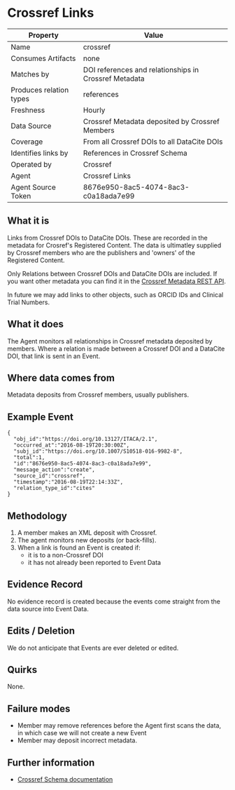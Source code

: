 # Crossref Links

| Property                  | Value          |
|---------------------------|----------------|
| Name                      | crossref |
| Consumes Artifacts        | none |
| Matches by                | DOI references and relationships in Crossref Metadata |
| Produces relation types   | references |
| Freshness                 | Hourly |
| Data Source               | Crossref Metadata deposited by Crossref Members |
| Coverage                  | From all Crossref DOIs to all DataCite DOIs |
| Identifies links by       | References in Crossref Schema |
| Operated by               | Crossref |
| Agent                     | Crossref Links |
| Agent Source Token        | 8676e950-8ac5-4074-8ac3-c0a18ada7e99 |

## What it is

Links from Crossref DOIs to DataCite DOIs. These are recorded in the metadata for Crosref's Registered Content. The data is ultimatley supplied by Crossref members who are the publishers and 'owners' of the Registered Content.

Only Relations between Crossref DOIs and DataCite DOIs are included. If you want other metadata you can find it in the [Crossref Metadata REST API](https://www.crossref.org/services/metadata-delivery/rest-api/).

In future we may add links to other objects, such as ORCID IDs and Clinical Trial Numbers.

## What it does

The Agent monitors all relationships in Crossref metadata deposited by members. Where a relation is made between a Crossref DOI and a DataCite DOI, that link is sent in an Event.

## Where data comes from

Metadata deposits from Crossref members, usually publishers.

## Example Event

    {
      "obj_id":"https://doi.org/10.13127/ITACA/2.1",
      "occurred_at":"2016-08-19T20:30:00Z",
      "subj_id":"https://doi.org/10.1007/S10518-016-9982-8",
      "total":1,
      "id":"8676e950-8ac5-4074-8ac3-c0a18ada7e99",
      "message_action":"create",
      "source_id":"crossref",
      "timestamp":"2016-08-19T22:14:33Z",
      "relation_type_id":"cites"
    }

## Methodology

1. A member makes an XML deposit with Crossref.
2. The agent monitors new deposits (or back-fills).
3. When a link is found an Event is created if:
    - it is to a non-Crossref DOI
    - it has not already been reported to Event Data

## Evidence Record

No evidence record is created because the events come straight from the data source into Event Data.

## Edits / Deletion

We do not anticipate that Events are ever deleted or edited.

## Quirks

None.

## Failure modes

 - Member may remove references before the Agent first scans the data, in which case we will not create a new Event
 - Member may deposit incorrect metadata.

## Further information

 - [Crossref Schema documentation](https://support.crossref.org/hc/en-us/categories/201744683-Metadata-and-Schema)
